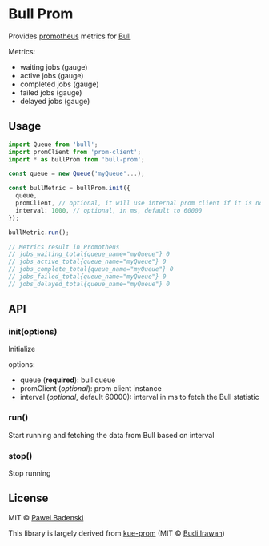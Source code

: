 # Bull Prom
Provides [promotheus](https://prometheus.io/) metrics for [Bull](https://github.com/OptimalBits/bull)

Metrics:
- waiting jobs (gauge)
- active jobs (gauge)
- completed jobs (gauge)
- failed jobs (gauge)
- delayed jobs (gauge)

## Usage
```typescript
import Queue from 'bull';
import promClient from 'prom-client';
import * as bullProm from 'bull-prom';

const queue = new Queue('myQueue'...);

const bullMetric = bullProm.init({
  queue,
  promClient, // optional, it will use internal prom client if it is not given
  interval: 1000, // optional, in ms, default to 60000
});

bullMetric.run();

// Metrics result in Promotheus
// jobs_waiting_total{queue_name="myQueue"} 0
// jobs_active_total{queue_name="myQueue"} 0
// jobs_complete_total{queue_name="myQueue"} 0
// jobs_failed_total{queue_name="myQueue"} 0
// jobs_delayed_total{queue_name="myQueue"} 0
```

## API
### init(options)
Initialize

options:
- queue (**required**): bull queue
- promClient (*optional*): prom client instance
- interval (*optional*, default 60000): interval in ms to fetch the Bull statistic

### run()
Start running and fetching the data from Bull based on interval

### stop()
Stop running

## License
MIT © [Pawel Badenski](https://github.com/pbadenski)

This library is largely derived from [kue-prom](https://github.com/deerawan/kue-prom) (MIT © [Budi Irawan](https://github.com/deerawan))
